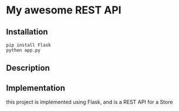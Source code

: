 # My awesome REST API

## Installation

```
pip install Flask
python app.py
```

## Description 

## Implementation

this project is implemented using Flask, and is a REST API for a Store

